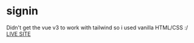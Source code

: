 # signin

Didn't get the vue v3 to work with tailwind so i used vanilla HTML/CSS :/
[LIVE SITE](https://tak19ratsep.itmajakas.ee/signin/)

